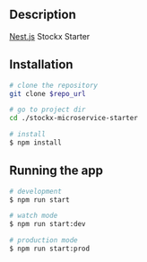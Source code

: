 ## Description

[Nest.js](https://github.com/nestjs/nest) Stockx Starter

## Installation

```bash
# clone the repository
git clone $repo_url

# go to project dir
cd ./stockx-microservice-starter

# install
$ npm install
```

## Running the app

```bash
# development
$ npm run start

# watch mode
$ npm run start:dev

# production mode
$ npm run start:prod
```
